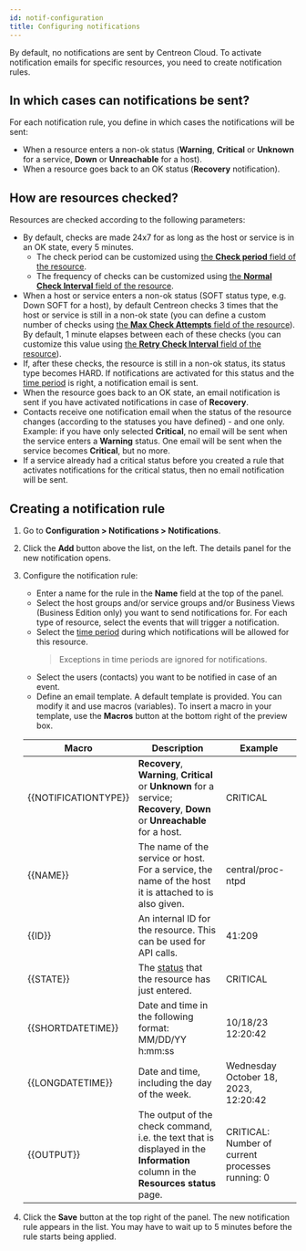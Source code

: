 ```yaml
---
id: notif-configuration
title: Configuring notifications
---
```


By default, no notifications are sent by Centreon Cloud. To activate notification emails for specific resources, you need to create notification rules.

## In which cases can notifications be sent?

For each notification rule, you define in which cases the notifications will be sent:

* When a resource enters a non-ok status (**Warning**, **Critical** or **Unknown** for a service, **Down** or **Unreachable** for a host).
* When a resource goes back to an OK status (**Recovery** notification).

## How are resources checked?

Resources are checked according to the following parameters:

* By default, checks are made 24x7 for as long as the host or service is in an OK state, every 5 minutes.
   * The check period can be customized using [the **Check period** field of the resource](../monitoring/basic-objects/hosts.md#monitoring-settings).
   * The frequency of checks can be customized using [the **Normal Check Interval** field of the resource](../monitoring/basic-objects/hosts.md#scheduling-options).
* When a host or service enters a non-ok status (SOFT status type, e.g. Down SOFT for a host), by default Centreon checks 3 times that the host or service is still in a non-ok state (you can define a custom number of checks using [the **Max Check Attempts** field of the resource](../monitoring/basic-objects/hosts.md#scheduling-options)). By default, 1 minute elapses between each of these checks (you can customize this value using [the **Retry Check Interval** field of the resource](../monitoring/basic-objects/hosts.md#scheduling-options)).
* If, after these checks, the resource is still in a non-ok status, its status type becomes HARD. If notifications are activated for this status and the [time period](../monitoring/basic-objects/timeperiods.md) is right, a notification email is sent.
* When the resource goes back to an OK state, an email notification is sent if you have activated notifications in case of **Recovery**.
* Contacts receive one notification email when the status of the resource changes (according to the statuses you have defined) - and one only. Example: if you have only selected **Critical**, no email will be sent when the service enters a **Warning** status. One email will be sent when the service becomes **Critical**, but no more.
* If a service already had a critical status before you created a rule that activates notifications for the critical status, then no email notification will be sent.

## Creating a notification rule

1. Go to **Configuration > Notifications > Notifications**.
2. Click the **Add** button above the list, on the left. The details panel for the new notification opens.
3. Configure the notification rule:

   - Enter a name for the rule in the **Name** field at the top of the panel.
   - Select the host groups and/or service groups and/or Business Views (Business Edition only) you want to send notifications for. For each type of resource, select the events that will trigger a notification.
   - Select the [time period](../monitoring/basic-objects/timeperiods.md) during which notifications will be allowed for this resource.
      > Exceptions in time periods are ignored for notifications.
   - Select the users (contacts) you want to be notified in case of an event.
   - Define an email template. A default template is provided. You can modify it and use macros (variables). To insert a macro in your template, use the **Macros** button at the bottom right of the preview box.
	
    | Macro | Description | Example |
    | ----- | ----------- |-------- |
	|{{NOTIFICATIONTYPE}}| **Recovery**, **Warning**, **Critical** or **Unknown** for a service; **Recovery**, **Down** or **Unreachable** for a host. | CRITICAL |
	{{NAME}}| The name of the service or host. For a service, the name of the host it is attached to is also given. | central/proc-ntpd |
	{{ID}}| An internal ID for the resource. This can be used for API calls. | 41:209 |
	{{STATE}}| The [status](./concepts.md) that the resource has just entered. | CRITICAL |
	{{SHORTDATETIME}}| Date and time in the following format: MM/DD/YY h:mm:ss | 10/18/23 12:20:42 |
    {{LONGDATETIME}}| Date and time, including the day of the week.  | Wednesday October 18, 2023, 12:20:42 |
	{{OUTPUT}}| The output of the check command, i.e. the text that is displayed in the **Information** column in the **Resources status** page. | CRITICAL: Number of current processes running: 0 |

3. Click the **Save** button at the top right of the panel. The new notification rule appears in the list. You may have to wait up to 5 minutes before the rule starts being applied.
